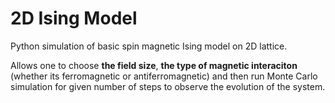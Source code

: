 # 2D Ising Model

Python simulation of basic spin magnetic Ising model on 2D lattice.

Allows one to choose **the field size**, **the type of magnetic interaciton** (whether its ferromagnetic or antiferromagnetic) and then run Monte Carlo simulation for given number of steps to observe the evolution of the system.

